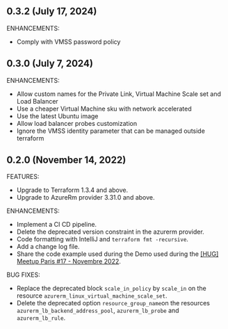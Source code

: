 ## 0.3.2 (July 17, 2024)

ENHANCEMENTS:

- Comply with VMSS password policy

## 0.3.0 (July 7, 2024)

ENHANCEMENTS:

- Allow custom names for the Private Link, Virtual Machine Scale set and Load Balancer
- Use a cheaper Virtual Machine sku with network accelerated
- Use the latest Ubuntu image
- Allow load balancer probes customization
- Ignore the VMSS identity parameter that can be managed outside terraform

## 0.2.0 (November 14, 2022)

FEATURES:

- Upgrade to Terraform 1.3.4 and above.
- Upgrade to AzureRm provider 3.31.0 and above.

ENHANCEMENTS:

- Implement a CI CD pipeline.
- Delete the deprecated version constraint in the azurerm provider.
- Code formatting with IntelliJ and `terraform fmt -recursive`.
- Add a change log file.
- Share the code example used during the Demo used during the [[HUG] Meetup Paris #17 - Novembre 2022](https://www.meetup.com/fr-FR/Hashicorp-User-Group-Paris/events/289541806/?utm_medium=email&utm_source=braze_canvas&utm_campaign=mmrk_alleng_event_announcement_prod_v7_fr&utm_term=promo&utm_content=lp_meetup).

BUG FIXES:

- Replace the deprecated block `scale_in_policy` by `scale_in` on the resource `azurerm_linux_virtual_machine_scale_set`.
- Delete the deprecated option `resource_group_name`on the resources `azurerm_lb_backend_address_pool`, `azurerm_lb_probe` and `azurerm_lb_rule`.
